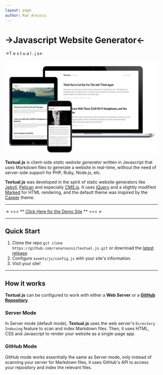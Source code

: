 ```yaml
---
layout: page
author: Ran Aroussi
---
```


# ->Javascript Website Generator<-
->T e x t u a l . j s<-

![textual.js](assets/img/devices.png "Textual.js in action")

**Textual.js** is client-side *static website generator* written in Javascript that uses
Markdown files to generate a website in real-time, without the need of server-side support for
PHP, Ruby, Node.js, etc.

**Textual.js** was developed in the spirit of static website generators like [Jekyll](https://jekyllrb.com),
[Pelican](http://getpelican.com) and especially [CMS.js](http://cdmedia.github.io/cms.js/).
It uses [jQuery](https://jquery.com) and a slightly modified [Marked](https://github.com/chjj/marked)
for HTML rendering, and the default theme was inspired by the [Casper](https://github.com/TryGhost/Casper) theme.

---

-> >>> ** [Click Here for the Demo Site](./demo/) ** <<< <-

---

## Quick Start

1. Clone the repo `git clone https://github.com/ranaroussi/textual.js.git`
or download the [latest release](https://github.com/ranaroussi/textual.js/releases/latest).
2. Configure `aseets/js/config.js` with your site's information.
3. Visit your site!

---

## How it works

**Textual.js** can be configured to work with either a **Web Server** or a [**GitHub Repository**](https://pages.github.com).

### Server Mode

In Server mode (default mode), **Textual.js** uses the web server's `Directory Indexing`
feature to scan and index Markdown files. Then, it uses HTML, CSS and Javascript to
render your website as a single-page app.

### GitHub Mode

GitHub mode works essentially the same as Server mode, only instead of scanning your
server for Markdown files, it uses GitHub's API to access your repository
and index the relevant files.

